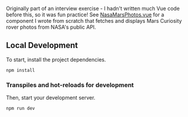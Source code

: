 Originally part of an interview exercise - I hadn't written much Vue code before this, so it was fun practice! See [NasaMarsPhotos.vue](https://github.com/joshuagoran/Vue-front-end-se-challenge/blob/master/src/components/Exercise-3/NasaMarsPhotos.vue) for a component I wrote from scratch that fetches and displays Mars Curiosity rover photos from NASA's public API.
## Local Development

To start, install the project dependencies.

```
npm install
```


### Transpiles and hot-reloads for development

Then, start your development server.

```
npm run dev
```
